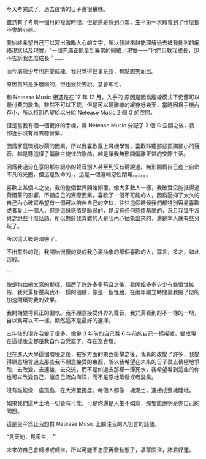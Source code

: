 今天考完試了，過去疫情的日子裏很糟糕。

雖然有了考前一個月的複習時間，但是還是感到心累，生平第一次體會到了什麼都不會的心態。

我始終希望自己可以寫出激勵人心的文字，所以我越來越能理解過去被我批判的網絡現狀以及現實，“一個充滿正能量到異常的網絡／現實——”他們只教我成長，卻不告訴我怎麼成長＂......

而今屠龍少年也將變成龍。我只覺得世事荒謬，有點想笑而已。

原因自然是多層面的，但也疲於去說。意會即可。

和 Netease Music 相遇是在 17 年 12 月，入手的 原因是因爲離線模式下仍舊可以聽付費的歌曲，雖然不可以下載，但是可以聽離線的緩存好幾天，當時因爲手機內存小，所以特別希望給以分給 Netease Music 2 個 G 的空間。

但是當我有個一個更好的手機，爲 Netease Music 分配了 2 個 G 空間之後，我卻近乎沒有再去聽音樂。

因爲家庭環境吵鬧的因素，所以我喜歡戴上耳機學習，喜歡聆聽那些孤獨細小的聲音。越是聽這樣子偏離主旋律的歌曲，越是讓我無形間偏離正常的交際生活。

因爲我過分在意的那些細小的聲音別人甚至到沒有聽說過。無形間爲自己套上自命不凡的光圈，但這是致命的，。這是一個邏輯惡性閉環。。。。。。

喜歡上某個人之後，我的整個世界開始顛覆，像大多數人一樣，我確實沒能抵得過荷爾蒙的影響，不顧自己的實際因素，喜歡了一個不可能的人，因爲壓抑了太久的自己內心確實希望有一個可以陪伴自己的空缺，往往這個時候我們都特別容易喜歡或者愛上一個人，但是這份感情是脆弱的，是沒有任何感情基底的，況且我幾乎沒與之說些什麼話語，所以對於我喜歡的人是我內心抽象出來的，還是本人就有些分歧了。

所以這大概是暗戀了。

不出意外的是，我開始慢慢的變成我心裏抽象的那個喜歡的人，寡言，多才，如此這般。

···

像是狗血網文寫的那樣，經歷了許許多多苟且之後，我開始多多少少有些憤世嫉俗，我咒罵身邊與我不一樣的個體，像是一個怪胎，在兩年獨立時間裏我瘋了似的加速閉環對我的效果。

我開始變得真正的偏執。我不願意接受外界的聲音，我咒罵看到的不一樣的一切，自以爲可以不一樣。顯然這不是最好的選擇。

三年後的現在我變了很多，像是 3 年前的自己看 6 年前的自己一樣唏噓，變成現在這樣也全都是我自作自受罷了，存在及合理。

但在進入大學這個環境之後，被多方面的東西衝擊之後，我真的改變了許多，我變得願意坦言過去那些我不願意接受的東西，所以我希望在未來的日子裏去積極地爭取，去改變，去連接，去交流，而不是如過去那樣一潭死水，我希望看到這些的你也可以改變自己，讓自己流向海洋，而不是原地蒸發或者變臭。

沒有誰能像一座孤島，在大海里獨居。每個人都像一塊泥土，連接成整塊陸地。

如果我們這片土地一切皆有可能，可是你還是人生不如意，那隻能說明是你自己的問題。

這是至今爲止我想對 Netease Music 上關注我的人坦言的話語。

“見天地，見衆生。＂

未來的自己會轉博或轉推，所以可能不怎麼再發動態了，承蒙關注，諸君好運。